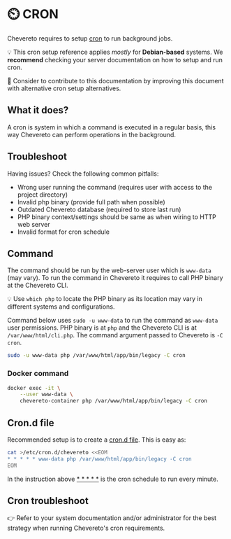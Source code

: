 # ⏲️ CRON

Chevereto requires to setup [cron](https://en.wikipedia.org/wiki/Cron) to run background jobs.

💡 This cron setup reference applies *mostly* for **Debian-based** systems. We **recommend** checking your server documentation on how to setup and run cron.

👏 Consider to contribute to this documentation by improving this document with alternative cron setup alternatives.

## What it does?

A cron is system in which a command is executed in a regular basis, this way Chevereto can perform operations in the background.

## Troubleshoot

Having issues? Check the following common pitfalls:

* Wrong user running the command (requires user with access to the project directory)
* Invalid php binary (provide full path when possible)
* Outdated Chevereto database (required to store last run)
* PHP binary context/settings should be same as when wiring to HTTP web server
* Invalid format for cron schedule

## Command

The command should be run by the web-server user which is `www-data` (may vary). To run the command in Chevereto it requires to call PHP binary at the Chevereto CLI.

💡 Use `which php` to locate the PHP binary as its location may vary in different systems and configurations.

Command below uses `sudo -u www-data` to run the command as `www-data` user permissions. PHP binary is at `php` and the Chevereto CLI is at `/var/www/html/cli.php`. The command argument passed to Chevereto is `-C cron`.

```sh
sudo -u www-data php /var/www/html/app/bin/legacy -C cron
```

### Docker command

```sh
docker exec -it \
    --user www-data \
    chevereto-container php /var/www/html/app/bin/legacy -C cron
```

## Cron.d file

Recommended setup is to create a [cron.d file](https://manpages.debian.org/stretch/cron/cron.8). This is easy as:

```sh
cat >/etc/cron.d/chevereto <<EOM
* * * * * www-data php /var/www/html/app/bin/legacy -C cron
EOM
```

In the instruction above [* * * * *](https://crontab.guru/#*_*_*_*_*) is the cron schedule to run every minute.

## Cron troubleshoot

👉 Refer to your system documentation and/or administrator for the best strategy when running Chevereto's cron requirements.
